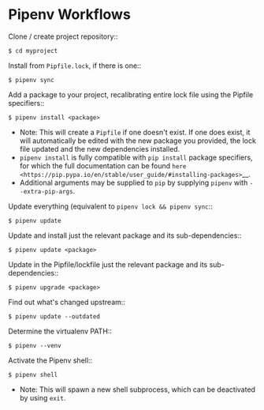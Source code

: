 # Pipenv Workflows

Clone / create project repository::

    $ cd myproject

Install from `Pipfile.lock`, if there is one::

    $ pipenv sync

Add a package to your project, recalibrating entire lock file using the Pipfile specifiers::

    $ pipenv install <package>

- Note: This will create a `Pipfile` if one doesn't exist. If one does exist, it will automatically be edited with the new package you provided, the lock file updated and the new dependencies installed.
- `pipenv install` is fully compatible with `pip install` package specifiers, for which the full documentation can be found `here <https://pip.pypa.io/en/stable/user_guide/#installing-packages>`__.
- Additional arguments may be supplied to `pip` by supplying `pipenv` with `--extra-pip-args`.

Update everything (equivalent to `pipenv lock && pipenv sync`::

    $ pipenv update

Update and install just the relevant package and its sub-dependencies::

    $ pipenv update <package>

Update in the Pipfile/lockfile just the relevant package and its sub-dependencies::

    $ pipenv upgrade <package>

Find out what's changed upstream::

    $ pipenv update --outdated

Determine the virtualenv PATH::

    $ pipenv --venv

Activate the Pipenv shell::

    $ pipenv shell

- Note: This will spawn a new shell subprocess, which can be deactivated by using `exit`.
